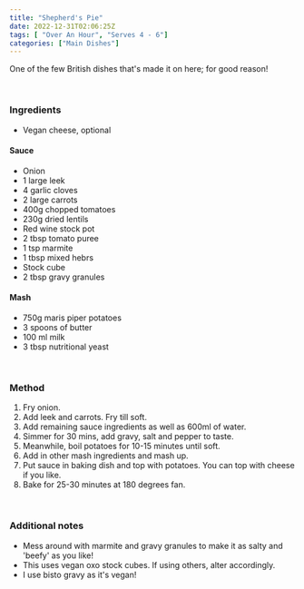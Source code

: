 ```yaml
---
title: "Shepherd's Pie"
date: 2022-12-31T02:06:25Z
tags: [ "Over An Hour", "Serves 4 - 6"]
categories: ["Main Dishes"]
---
```

One of the few British dishes that's made it on here; for good reason!
&nbsp;

&nbsp;
### Ingredients
* Vegan cheese, optional
#### Sauce
* Onion
* 1 large leek
* 4 garlic cloves
* 2 large carrots
* 400g chopped tomatoes
* 230g dried lentils
* Red wine stock pot
* 2 tbsp tomato puree
* 1 tsp marmite
* 1 tbsp mixed hebrs
* Stock cube
* 2 tbsp gravy granules
#### Mash
* 750g maris piper potatoes
* 3 spoons of butter
* 100 ml milk
* 3 tbsp nutritional yeast
&nbsp;

&nbsp;
### Method
1. Fry onion.
2. Add leek and carrots. Fry till soft.
3. Add remaining sauce ingredients as well as 600ml of water.
4. Simmer for 30 mins, add gravy, salt and pepper to taste.
5. Meanwhile, boil potatoes for 10-15 minutes until soft.
6. Add in other mash ingredients and mash up.
7. Put sauce in baking dish and top with potatoes. You can top with cheese if you like.
8. Bake for 25-30 minutes at 180 degrees fan. 
&nbsp;

&nbsp;
### Additional notes
* Mess around with marmite and gravy granules to make it as salty and 'beefy' as you like!
* This uses vegan oxo stock cubes. If using others, alter accordingly.
* I use bisto gravy as it's vegan!

